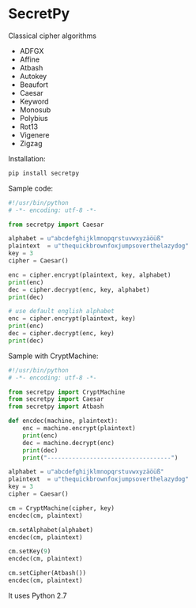 # SecretPy

Classical cipher algorithms

- ADFGX
- Affine
- Atbash
- Autokey
- Beaufort 
- Caesar
- Keyword
- Monosub
- Polybius
- Rot13
- Vigenere
- Zigzag

Installation:
```bash
pip install secretpy
```

Sample code:

```python
#!/usr/bin/python
# -*- encoding: utf-8 -*-

from secretpy import Caesar

alphabet = u"abcdefghijklmnopqrstuvwxyzäöüß"
plaintext  = u"thequickbrownfoxjumpsoverthelazydog"
key = 3
cipher = Caesar()

enc = cipher.encrypt(plaintext, key, alphabet)
print(enc)
dec = cipher.decrypt(enc, key, alphabet)
print(dec)

# use default english alphabet
enc = cipher.encrypt(plaintext, key)
print(enc)
dec = cipher.decrypt(enc, key)
print(dec)
```

Sample with CryptMachine:

```python
#!/usr/bin/python
# -*- encoding: utf-8 -*-

from secretpy import CryptMachine 
from secretpy import Caesar
from secretpy import Atbash 

def encdec(machine, plaintext):
	enc = machine.encrypt(plaintext)
	print(enc)
	dec = machine.decrypt(enc)
	print(dec)
	print("-----------------------------------")

alphabet = u"abcdefghijklmnopqrstuvwxyzäöüß"
plaintext  = u"thequickbrownfoxjumpsoverthelazydog"
key = 3
cipher = Caesar()

cm = CryptMachine(cipher, key)
encdec(cm, plaintext)

cm.setAlphabet(alphabet)
encdec(cm, plaintext)

cm.setKey(9)
encdec(cm, plaintext)

cm.setCipher(Atbash())
encdec(cm, plaintext)
```

It uses Python 2.7

